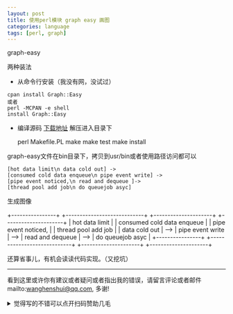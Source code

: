 ```yaml
---
layout: post
title: 使用perl模块 graph easy 画图
categories: language
tags: [perl, graph]
---
```


  

graph-easy

两种装法

- 从命令行安装（我没有网，没试过）

```
cpan install Graph::Easy
或者
perl -MCPAN -e shell
install Graph::Easy
```

- 编译源码 [下载地址](https://metacpan.org/pod/Graph::Easy) 解压进入目录下

    perl Makefile.PL
    make
    make test
    make install


graph-easy文件在bin目录下，拷贝到usr/bin或者使用路径访问都可以

```
[hot data limit\n data cold out] ->
[consumed cold data enqueue\n pipe event write] -> 
[pipe event noticed,\n read and dequeue ]-> 
[thread pool add job\n do queuejob asyc]
```
生成图像

+----------------+     +----------------------------+     +---------------------+     +---------------------+
| hot data limit |     | consumed cold data enqueue |     | pipe event noticed, |     | thread pool add job |
| data cold out  | --> |      pipe event write      | --> |  read and dequeue   | --> |  do queuejob asyc   |
+----------------+     +----------------------------+     +---------------------+     +---------------------+



还算省事儿，有机会读读代码实现。（又挖坑）

---

看到这里或许你有建议或者疑问或者指出我的错误，请留言评论或者邮件mailto:wanghenshui@qq.com, 多谢! 
<details>
<summary>觉得写的不错可以点开扫码赞助几毛</summary>
<img src="https://wanghenshui.github.io/assets/wepay.png" alt="微信转账">
</details>